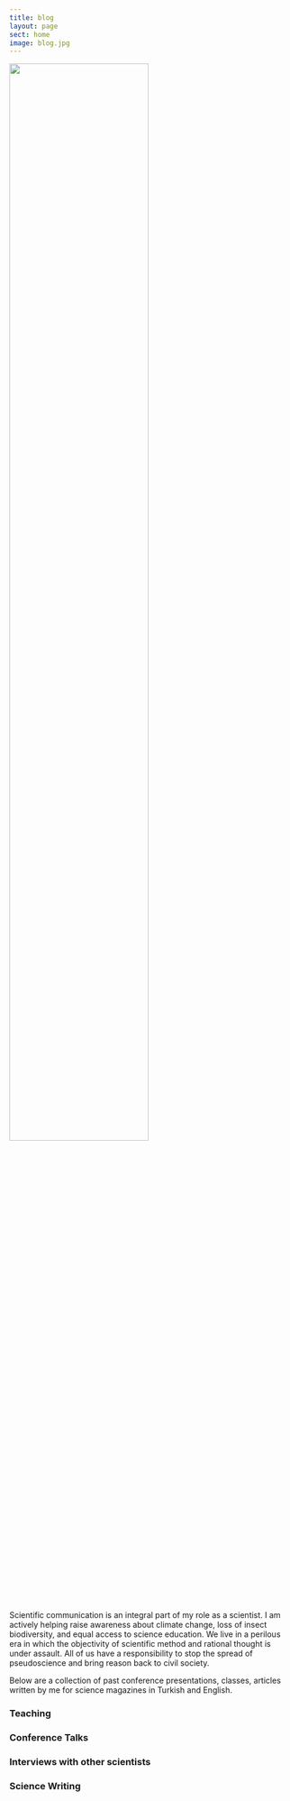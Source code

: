 ```yaml
---
title: blog
layout: page
sect: home
image: blog.jpg
---
```


<img src="{{site.github_url}}/assets/img/bilgenur-baloglu-aysegul-birand-bilimorg.jpg" style="width: 70%">

Scientific communication is an integral part of my role as a scientist. I am actively helping raise awareness about climate change, loss of insect biodiversity, and equal access to science education. We live in a perilous era in which the objectivity of scientific method and rational thought is under assault. All of us have a responsibility to stop the spread of pseudoscience and bring reason back to civil society.

Below are a collection of past conference presentations, classes, articles written by me for science magazines in Turkish and English.

### Teaching

### Conference Talks

### Interviews with other scientists

### Science Writing


